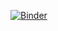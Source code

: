 [![Binder](https://mybinder.org/badge_logo.svg)](https://mybinder.org/v2/gh/nmostert/prototypes.git/master)
